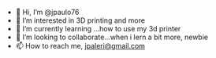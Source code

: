- 👋 Hi, I’m @jpaulo76
- 👀 I’m interested in 3D printing and more
- 🌱 I’m currently learning ...how to use my 3d printer
- 💞️ I’m looking to collaborate...when i lern a bit more, newbie
- 📫 How to reach me, jpaleri@gmail.com

<!---
jpaulo76/jpaulo76 is a ✨ special ✨ repository because its `README.md` (this file) appears on your GitHub profile.
You can click the Preview link to take a look at your changes.
--->
